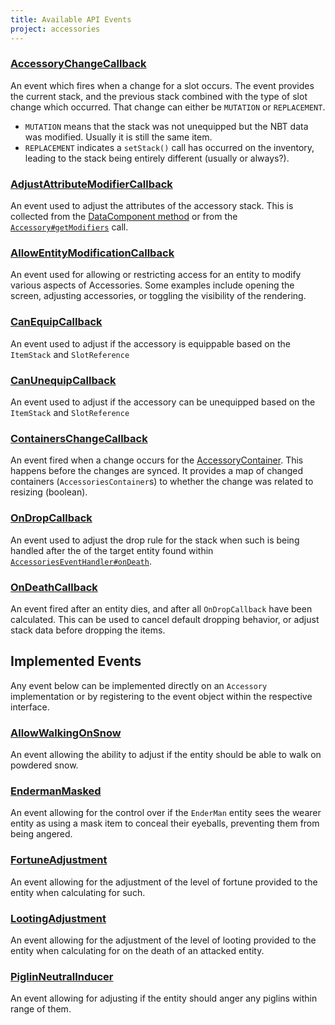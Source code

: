 ```yaml
---
title: Available API Events
project: accessories
---
```


### [AccessoryChangeCallback](https://github.com/wisp-forest/accessories/blob/fa06f044f5c7486b26a8c0774f7ca3edbd256cad/common/src/main/java/io/wispforest/accessories/api/events/AccessoryChangeCallback.java#L15)

An event which fires when a change for a slot occurs. The event provides the current stack, and the previous stack combined with the type of slot change which occurred. That change can either be `MUTATION` or `REPLACEMENT`.

- `MUTATION` means that the stack was not unequipped but the NBT data was modified. Usually it is still the same item. 
- `REPLACEMENT` indicates a `setStack()` call has occurred on the inventory, leading to the stack being entirely different (usually or always?).

### [AdjustAttributeModifierCallback](https://github.com/wisp-forest/accessories/blob/fa06f044f5c7486b26a8c0774f7ca3edbd256cad/common/src/main/java/io/wispforest/accessories/api/events/AdjustAttributeModifierCallback.java#L16)

An event used to adjust the attributes of the accessory stack. This is collected from the [DataComponent method](https://github.com/wisp-forest/accessories/blob/a549372f7b6ac9a367d1b49a821759528cadce24/common/src/main/java/io/wispforest/accessories/api/components/AccessoryItemAttributeModifiers.java#L45) or from the [`Accessory#getModifiers`](https://github.com/wisp-forest/accessories/blob/a549372f7b6ac9a367d1b49a821759528cadce24/common/src/main/java/io/wispforest/accessories/api/Accessory.java#L81) call.

### [AllowEntityModificationCallback](https://github.com/wisp-forest/accessories/blob/fa06f044f5c7486b26a8c0774f7ca3edbd256cad/common/src/main/java/io/wispforest/accessories/api/events/AllowEntityModificationCallback.java#L22)

An event used for allowing or restricting access for an entity to modify various aspects of Accessories. Some examples include opening the screen, adjusting accessories, or toggling the visibility of the rendering.

### [CanEquipCallback](https://github.com/wisp-forest/accessories/blob/fa06f044f5c7486b26a8c0774f7ca3edbd256cad/common/src/main/java/io/wispforest/accessories/api/events/CanEquipCallback.java#L21)

An event used to adjust if the accessory is equippable based on the `ItemStack` and `SlotReference`

### [CanUnequipCallback](https://github.com/wisp-forest/accessories/blob/fa06f044f5c7486b26a8c0774f7ca3edbd256cad/common/src/main/java/io/wispforest/accessories/api/events/CanUnequipCallback.java#L15)

An event used to adjust if the accessory can be unequipped based on the `ItemStack` and `SlotReference`

### [ContainersChangeCallback](https://github.com/wisp-forest/accessories/blob/fa06f044f5c7486b26a8c0774f7ca3edbd256cad/common/src/main/java/io/wispforest/accessories/api/events/ContainersChangeCallback.java#L17C18-L17C43)

An event fired when a change occurs for the [AccessoryContainer](https://github.com/wisp-forest/accessories/blob/fa06f044f5c7486b26a8c0774f7ca3edbd256cad/common/src/main/java/io/wispforest/accessories/api/AccessoriesContainer.java#L13). This happens before the changes are synced. It provides a map of changed containers (`AccessoriesContainer`s) to whether the change was related to resizing (boolean).

### [OnDropCallback](https://github.com/wisp-forest/accessories/blob/fa06f044f5c7486b26a8c0774f7ca3edbd256cad/common/src/main/java/io/wispforest/accessories/api/events/OnDropCallback.java#L19)

An event used to adjust the drop rule for the stack when such is being handled after the of the target entity found within [`AccessoriesEventHandler#onDeath`](https://github.com/wisp-forest/accessories/blob/fa06f044f5c7486b26a8c0774f7ca3edbd256cad/common/src/main/java/io/wispforest/accessories/impl/AccessoriesEventHandler.java#L564).

### [OnDeathCallback](https://github.com/wisp-forest/accessories/blob/fa06f044f5c7486b26a8c0774f7ca3edbd256cad/common/src/main/java/io/wispforest/accessories/api/events/OnDeathCallback.java#L18)

An event fired after an entity dies, and after all `OnDropCallback` have been calculated. This can be used to cancel default dropping behavior, or adjust stack data before dropping the items.

## Implemented Events

Any event below can be implemented directly on an `Accessory` implementation or by registering to the event object within the respective interface.

### [AllowWalkingOnSnow](https://github.com/wisp-forest/accessories/blob/fa06f044f5c7486b26a8c0774f7ca3edbd256cad/common/src/main/java/io/wispforest/accessories/api/events/extra/AllowWalkingOnSnow.java#L20)

An event allowing the ability to adjust if the entity should be able to walk on powdered snow.

### [EndermanMasked](https://github.com/wisp-forest/accessories/blob/fa06f044f5c7486b26a8c0774f7ca3edbd256cad/common/src/main/java/io/wispforest/accessories/api/events/extra/EndermanMasked.java#L20)

An event allowing for the control over if the `EnderMan` entity sees the wearer entity as using a mask item to conceal their eyeballs, preventing them from being angered.

### [FortuneAdjustment](https://github.com/wisp-forest/accessories/blob/fa06f044f5c7486b26a8c0774f7ca3edbd256cad/common/src/main/java/io/wispforest/accessories/api/events/extra/FortuneAdjustment.java#L18)

An event allowing for the adjustment of the level of fortune provided to the entity when calculating for such.

### [LootingAdjustment](https://github.com/wisp-forest/accessories/blob/fa06f044f5c7486b26a8c0774f7ca3edbd256cad/common/src/main/java/io/wispforest/accessories/api/events/extra/LootingAdjustment.java#L17)

An event allowing for the adjustment of the level of looting provided to the entity when calculating for on the death of an attacked entity.

### [PiglinNeutralInducer](https://github.com/wisp-forest/accessories/blob/fa06f044f5c7486b26a8c0774f7ca3edbd256cad/common/src/main/java/io/wispforest/accessories/api/events/extra/PiglinNeutralInducer.java#L19)

An event allowing for adjusting if the entity should anger any piglins within range of them.